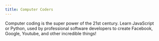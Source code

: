 ```yaml
---
title: Computer Coders
---
```


Computer coding is the super power of the 21st century. Learn JavaScript or Python, used by professional software developers to create Facebook, Google, Youtube, and other incredible things!